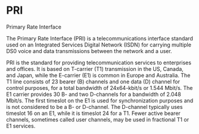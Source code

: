 # PRI


Primary Rate Interface

The Primary Rate Interface (PRI) is a telecommunications interface
standard used on an Integrated Services Digital Network (ISDN) for
carrying multiple DS0 voice and data transmissions between the network
and a user.

PRI is the standard for providing telecommunication services to
enterprises and offices. It is based on T-carrier (T1) transmission in
the US, Canada, and Japan, while the E-carrier (E1) is common in Europe
and Australia. The T1 line consists of 23 bearer (B) channels and one
data (D) channel for control purposes, for a total bandwidth of
24x64-kbit/s or 1.544 Mbit/s. The E1 carrier provides 30 B- and two
D-channels for a bandwidth of 2.048 Mbit/s. The first timeslot on the E1
is used for synchronization purposes and is not considered to be a B- or
D-channel. The D-channel typically uses timeslot 16 on an E1, while it
is timeslot 24 for a T1. Fewer active bearer channels, sometimes called
user channels, may be used in fractional T1 or E1 services.

